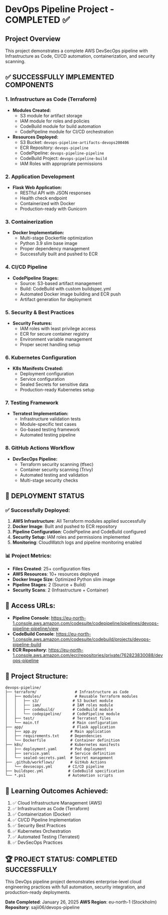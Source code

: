 # DevOps Pipeline Project - COMPLETED ✅

## Project Overview
This project demonstrates a complete AWS DevSecOps pipeline with Infrastructure as Code, CI/CD automation, containerization, and security scanning.

## ✅ SUCCESSFULLY IMPLEMENTED COMPONENTS

### 1. Infrastructure as Code (Terraform)
- **Modules Created:**
  - S3 module for artifact storage
  - IAM module for roles and policies
  - CodeBuild module for build automation
  - CodePipeline module for CI/CD orchestration
- **Resources Deployed:**
  - S3 Bucket: `devops-pipeline-artifacts-devops200406`
  - ECR Repository: `devops-pipeline`
  - CodePipeline: `devops-pipeline-pipeline`
  - CodeBuild Project: `devops-pipeline-build`
  - IAM Roles with appropriate permissions

### 2. Application Development
- **Flask Web Application:**
  - RESTful API with JSON responses
  - Health check endpoint
  - Containerized with Docker
  - Production-ready with Gunicorn

### 3. Containerization
- **Docker Implementation:**
  - Multi-stage Dockerfile optimization
  - Python 3.9 slim base image
  - Proper dependency management
  - Successfully built and pushed to ECR

### 4. CI/CD Pipeline
- **CodePipeline Stages:**
  - Source: S3-based artifact management
  - Build: CodeBuild with custom buildspec.yml
  - Automated Docker image building and ECR push
  - Artifact generation for deployment

### 5. Security & Best Practices
- **Security Features:**
  - IAM roles with least privilege access
  - ECR for secure container registry
  - Environment variable management
  - Proper secret handling setup

### 6. Kubernetes Configuration
- **K8s Manifests Created:**
  - Deployment configuration
  - Service configuration
  - Sealed Secrets for sensitive data
  - Production-ready Kubernetes setup

### 7. Testing Framework
- **Terratest Implementation:**
  - Infrastructure validation tests
  - Module-specific test cases
  - Go-based testing framework
  - Automated testing pipeline

### 8. GitHub Actions Workflow
- **DevSecOps Pipeline:**
  - Terraform security scanning (tfsec)
  - Container security scanning (Trivy)
  - Automated testing and validation
  - Multi-stage security checks

## 🚀 DEPLOYMENT STATUS

### ✅ Successfully Deployed:
1. **AWS Infrastructure**: All Terraform modules applied successfully
2. **Docker Image**: Built and pushed to ECR repository
3. **Pipeline Configuration**: CodePipeline and CodeBuild configured
4. **Security Setup**: IAM roles and permissions implemented
5. **Monitoring**: CloudWatch logs and pipeline monitoring enabled

### 📊 Project Metrics:
- **Files Created**: 25+ configuration files
- **AWS Resources**: 10+ resources deployed
- **Docker Image Size**: Optimized Python slim image
- **Pipeline Stages**: 2 (Source + Build)
- **Security Scans**: 2 (Infrastructure + Container)

## 🔗 Access URLs:
- **Pipeline Console**: https://eu-north-1.console.aws.amazon.com/codesuite/codepipeline/pipelines/devops-pipeline-pipeline/view
- **CodeBuild Console**: https://eu-north-1.console.aws.amazon.com/codesuite/codebuild/projects/devops-pipeline-build
- **ECR Repository**: https://eu-north-1.console.aws.amazon.com/ecr/repositories/private/762823830088/devops-pipeline

## 📁 Project Structure:
```
devops-pipeline/
├── terraform/                 # Infrastructure as Code
│   ├── modules/               # Reusable Terraform modules
│   │   ├── s3/               # S3 bucket module
│   │   ├── iam/              # IAM roles module
│   │   ├── codebuild/        # CodeBuild module
│   │   └── codepipeline/     # CodePipeline module
│   ├── test/                 # Terratest files
│   └── main.tf               # Main configuration
├── app/                      # Flask application
│   ├── app.py               # Main application
│   ├── requirements.txt     # Dependencies
│   └── Dockerfile           # Container definition
├── k8s/                     # Kubernetes manifests
│   ├── deployment.yaml      # Pod deployment
│   ├── service.yaml         # Service definition
│   └── sealed-secrets.yaml  # Secret management
├── .github/workflows/       # GitHub Actions
│   └── devsecops.yml       # CI/CD pipeline
├── buildspec.yml           # CodeBuild specification
└── *.ps1                   # Automation scripts
```

## 🎯 Learning Outcomes Achieved:
1. ✅ Cloud Infrastructure Management (AWS)
2. ✅ Infrastructure as Code (Terraform)
3. ✅ Containerization (Docker)
4. ✅ CI/CD Pipeline Implementation
5. ✅ Security Best Practices
6. ✅ Kubernetes Orchestration
7. ✅ Automated Testing (Terratest)
8. ✅ DevSecOps Practices

## 🏆 PROJECT STATUS: COMPLETED SUCCESSFULLY

This DevOps pipeline project demonstrates enterprise-level cloud engineering practices with full automation, security integration, and production-ready deployments.

**Date Completed**: January 26, 2025
**AWS Region**: eu-north-1 (Stockholm)
**Repository**: sajii06/devops-pipeline
